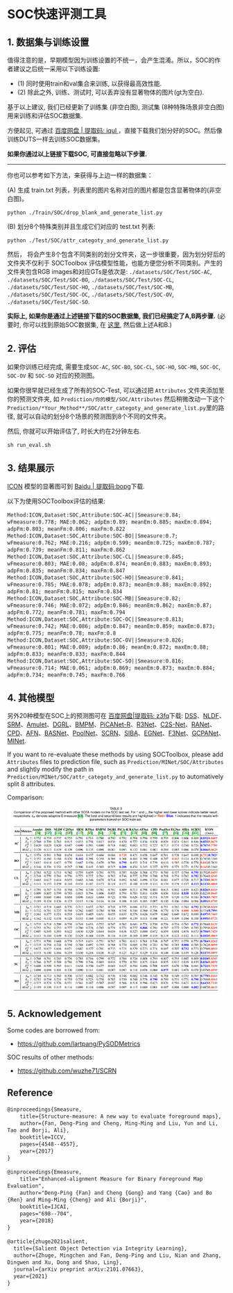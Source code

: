 # SOC快速评测工具

## 1. 数据集与训练设置

值得注意的是，早期模型因为训练设置的不统一，会产生混淆。所以，SOC的作者建议之后统一采用以下训练设置:

- (1) 同时使用train和val集合来训练, 以获得最高效性能. 
- (2) 除此之外, 训练、测试时, 可以丢弃没有显著物体的图片(gt为空白).

基于以上建议, 我们已经更新了训练集 (非空白图), 测试集 (8种特殊场景非空白图) 用来训练和评估SOC数据集.

方便起见, 可通过 [百度网盘 | 提取码: iqul ](https://pan.baidu.com/s/1kWebPUhCQOCsvvAouo7eGQ)，直接下载我们划分好的SOC。然后像训练DUTS一样去训练SOC数据集。

**如果你通过以上链接下载SOC, 可直接忽略以下步骤.**

----

你也可以参考如下方法，来获得与上边一样的数据集：

(A) 生成 train.txt 列表，列表里的图片名称对应的图片都是包含显著物体的(非空白图)。


```
python ./Train/SOC/drop_blank_and_generate_list.py 
```

(B) 划分8个特殊类别并且生成它们对应的 test.txt 列表:

```
python ./Test/SOC/attr_categoty_and_generate_list.py 
```

然后， 将会产生8个包含不同类别的划分文件夹，这一步很重要，因为划分好后的文件夹不仅利于 SOCToolbox 评估模型性能，也能方便您分析不同类别。产生的文件夹包含RGB images和对应GTs是依次是: `./datasets/SOC/Test/SOC-AC`, `./datasets/SOC/Test/SOC-BO`, `./datasets/SOC/Test/SOC-CL`, `./datasets/SOC/Test/SOC-HO`, `./datasets/SOC/Test/SOC-MB`, `./datasets/SOC/Test/SOC-OC`, `./datasets/SOC/Test/SOC-OV`, `./datasets/SOC/Test/SOC-SO`. 

**实际上, 如果你是通过上述链接下载的SOC数据集, 我们已经搞定了A,B两步骤.** (必要时, 你可以找到原始SOC数据集, 在 [这里](https://dpfan.net/socbenchmark/), 然后做上述A和B.)

## 2. 评估

如果你训练已经完成, 需要生成`SOC-AC`, `SOC-BO`, `SOC-CL`, `SOC-HO`, `SOC-MB`, `SOC-OC`, `SOC-OV` 和 `SOC-SO` 对应的预测图。

如果你很早就已经生成了所有的SOC-Test, 可以通过把 `Attributes` 文件夹添加至你的预测文件夹, 如 `Prediction/你的模型/SOC/Attributes` 然后稍微改动一下这个 `Prediction/*Your_Method**/SOC/attr_categoty_and_generate_list.py`里的路径, 就可以自动的划分8个场景的预测图到8个不同的文件夹。

然后, 你就可以开始评估了, 时长大约在2分钟左右.

```
sh run_eval.sh
```

## 3. 结果展示
[ICON](https://arxiv.org/pdf/2101.07663.pdf) 模型的显著图可到 [Baidu | 提取码:bopg](https://pan.baidu.com/s/19XV19I_0gfAjx2gwcweZcw)下载.

以下为使用SOCToolbox评估的结果:
```
Method:ICON,Dataset:SOC,Attribute:SOC-AC||Smeasure:0.84; wFmeasure:0.778; MAE:0.062; adpEm:0.89; meanEm:0.885; maxEm:0.894; adpFm:0.803; meanFm:0.806; maxFm:0.822
Method:ICON,Dataset:SOC,Attribute:SOC-BO||Smeasure:0.7; wFmeasure:0.762; MAE:0.216; adpEm:0.599; meanEm:0.725; maxEm:0.787; adpFm:0.739; meanFm:0.811; maxFm:0.862
Method:ICON,Dataset:SOC,Attribute:SOC-CL||Smeasure:0.845; wFmeasure:0.803; MAE:0.08; adpEm:0.874; meanEm:0.883; maxEm:0.893; adpFm:0.835; meanFm:0.834; maxFm:0.847
Method:ICON,Dataset:SOC,Attribute:SOC-HO||Smeasure:0.841; wFmeasure:0.785; MAE:0.078; adpEm:0.873; meanEm:0.88; maxEm:0.892; adpFm:0.81; meanFm:0.815; maxFm:0.834
Method:ICON,Dataset:SOC,Attribute:SOC-MB||Smeasure:0.82; wFmeasure:0.746; MAE:0.072; adpEm:0.846; meanEm:0.862; maxEm:0.87; adpFm:0.772; meanFm:0.781; maxFm:0.794
Method:ICON,Dataset:SOC,Attribute:SOC-OC||Smeasure:0.813; wFmeasure:0.742; MAE:0.086; adpEm:0.847; meanEm:0.859; maxEm:0.873; adpFm:0.775; meanFm:0.78; maxFm:0.8
Method:ICON,Dataset:SOC,Attribute:SOC-OV||Smeasure:0.826; wFmeasure:0.801; MAE:0.089; adpEm:0.86; meanEm:0.872; maxEm:0.88; adpFm:0.833; meanFm:0.833; maxFm:0.844
Method:ICON,Dataset:SOC,Attribute:SOC-SO||Smeasure:0.816; wFmeasure:0.714; MAE:0.061; adpEm:0.869; meanEm:0.873; maxEm:0.884; adpFm:0.734; meanFm:0.745; maxFm:0.766
```

## 4. 其他模型
另外20种模型在SOC上的预测图可在 [百度网盘|提取码: z3fq](https://pan.baidu.com/s/1eGGokt33eaZGsJ5n5VRt4Q)下载: [DSS](https://openaccess.thecvf.com/content_cvpr_2017/papers/Hou_Deeply_Supervised_Salient_CVPR_2017_paper.pdf)、[NLDF](https://openaccess.thecvf.com/content_cvpr_2017/papers/Luo_Non-Local_Deep_Features_CVPR_2017_paper.pdf)、[SRM](https://openaccess.thecvf.com/content_ICCV_2017/papers/Wang_A_Stagewise_Refinement_ICCV_2017_paper.pdf)、[Amulet](https://openaccess.thecvf.com/content_ICCV_2017/papers/Zhang_Amulet_Aggregating_Multi-Level_ICCV_2017_paper.pdf)、[DGRL](https://openaccess.thecvf.com/content_cvpr_2018/papers/Wang_Detect_Globally_Refine_CVPR_2018_paper.pdf)、[BMPM](https://openaccess.thecvf.com/content_cvpr_2018/papers_backup/Zhang_A_Bi-Directional_Message_CVPR_2018_paper.pdf)、[PiCANet-R](https://openaccess.thecvf.com/content_cvpr_2018/papers/Liu_PiCANet_Learning_Pixel-Wise_CVPR_2018_paper.pdf)、[R3Net](https://www.ijcai.org/Proceedings/2018/0095.pdf)、[C2S-Net](https://openaccess.thecvf.com/content_ECCV_2018/papers/Xin_Li_Contour_Knowledge_Transfer_ECCV_2018_paper.pdf)、[RANet](https://openaccess.thecvf.com/content_ECCV_2018/papers/Shuhan_Chen_Reverse_Attention_for_ECCV_2018_paper.pdf)、[CPD](https://openaccess.thecvf.com/content_CVPR_2019/papers/Wu_Cascaded_Partial_Decoder_for_Fast_and_Accurate_Salient_Object_Detection_CVPR_2019_paper.pdf)、[AFN](https://openaccess.thecvf.com/content_CVPR_2019/papers/Feng_Attentive_Feedback_Network_for_Boundary-Aware_Salient_Object_Detection_CVPR_2019_paper.pdf)、[BASNet](https://openaccess.thecvf.com/content_CVPR_2019/papers/Qin_BASNet_Boundary-Aware_Salient_Object_Detection_CVPR_2019_paper.pdf)、[PoolNet](https://openaccess.thecvf.com/content_CVPR_2019/papers/Liu_A_Simple_Pooling-Based_Design_for_Real-Time_Salient_Object_Detection_CVPR_2019_paper.pdf)、[SCRN](https://openaccess.thecvf.com/content_ICCV_2019/papers/Wu_Stacked_Cross_Refinement_Network_for_Edge-Aware_Salient_Object_Detection_ICCV_2019_paper.pdf)、[SIBA](https://openaccess.thecvf.com/content_ICCV_2019/papers/Su_Selectivity_or_Invariance_Boundary-Aware_Salient_Object_Detection_ICCV_2019_paper.pdf)、[EGNet](https://openaccess.thecvf.com/content_ICCV_2019/papers/Zhao_EGNet_Edge_Guidance_Network_for_Salient_Object_Detection_ICCV_2019_paper.pdf)、[F3Net](https://aaai.org/ojs/index.php/AAAI/article/view/6916)、[GCPANet](https://aaai.org/ojs/index.php/AAAI/article/view/6633)、[MINet](https://openaccess.thecvf.com/content_CVPR_2020/papers/Pang_Multi-Scale_Interactive_Network_for_Salient_Object_Detection_CVPR_2020_paper.pdf).

If you want to re-evaluate these methods by using SOCToolbox, please add `Attributes` files to prediction file, such as `Prediction/MINet/SOC/Attributes` and  slightly modify the path in `Prediction/MINet/SOC/attr_categoty_and_generate_list.py` to automatively split 8 attributes.

Comparison:

![comp](comparison.png) 

## 5. Acknowledgement
Some codes are borrowed from:
* <https://github.com/lartpang/PySODMetrics> 

SOC results of other methods:
* <https://github.com/wuzhe71/SCRN> 

## Reference

```text
@inproceedings{Smeasure,
    title={Structure-measure: A new way to evaluate foreground maps},
    author={Fan, Deng-Ping and Cheng, Ming-Ming and Liu, Yun and Li, Tao and Borji, Ali},
    booktitle=ICCV,
    pages={4548--4557},
    year={2017}
}

@inproceedings{Emeasure,
    title="Enhanced-alignment Measure for Binary Foreground Map Evaluation",
    author="Deng-Ping {Fan} and Cheng {Gong} and Yang {Cao} and Bo {Ren} and Ming-Ming {Cheng} and Ali {Borji}",
    booktitle=IJCAI,
    pages="698--704",
    year={2018}
}

@article{zhuge2021salient,
  title={Salient Object Detection via Integrity Learning},
  author={Zhuge, Mingchen and Fan, Deng-Ping and Liu, Nian and Zhang, Dingwen and Xu, Dong and Shao, Ling},
  journal={arXiv preprint arXiv:2101.07663},
  year={2021}
}
```

